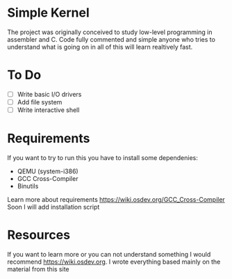# Simple Kernel

The project was originally conceived to study low-level programming in assembler and C. Code fully commented and simple anyone who tries to understand what is going on in all of this will learn realtively fast.

# To Do

 - [ ] Write basic I/O drivers
 - [ ] Add file system
 - [ ] Write interactive shell

# Requirements

If you want to try to run this you have to install some dependenies:
 - QEMU (system-i386)
 - GCC Cross-Compiler
 - Binutils

Learn more about requirements https://wiki.osdev.org/GCC_Cross-Compiler
Soon I will add installation script

# Resources

If you want to learn more or you can not understand something I would
recommend https://wiki.osdev.org. I wrote everything based mainly on the material from this site